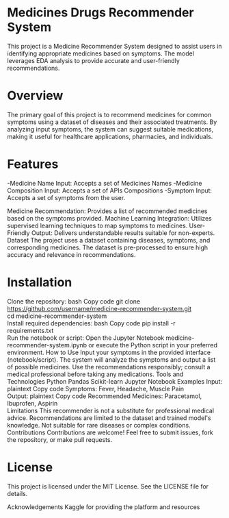 # Medicines Drugs Recommender System
This project is a Medicine Recommender System designed to assist users in identifying appropriate medicines based on symptoms. The model leverages EDA analysis to provide accurate and user-friendly recommendations.

# Overview
The primary goal of this project is to recommend medicines for common symptoms using a dataset of diseases and their associated treatments. By analyzing input symptoms, the system can suggest suitable medications, making it useful for healthcare applications, pharmacies, and individuals.

# Features
-Medicine Name Input: Accepts a set of Medicines Names
-Medicine Composition Input: Accepts a set of APIs Compositions
-Symptom Input: Accepts a set of symptoms from the user.

Medicine Recommendation: Provides a list of recommended medicines based on the symptoms provided.
Machine Learning Integration: Utilizes supervised learning techniques to map symptoms to medicines.
User-Friendly Output: Delivers understandable results suitable for non-experts.
Dataset
The project uses a dataset containing diseases, symptoms, and corresponding medicines. The dataset is pre-processed to ensure high accuracy and relevance in recommendations.

# Installation
Clone the repository:
bash
Copy code
git clone https://github.com/username/medicine-recommender-system.git  
cd medicine-recommender-system  
Install required dependencies:
bash
Copy code
pip install -r requirements.txt  
Run the notebook or script:
Open the Jupyter Notebook medicine-recommender-system.ipynb or execute the Python script in your preferred environment.
How to Use
Input your symptoms in the provided interface (notebook/script).
The system will analyze the symptoms and output a list of possible medicines.
Use the recommendations responsibly; consult a medical professional before taking any medications.
Tools and Technologies
Python
Pandas
Scikit-learn
Jupyter Notebook
Examples
Input:
plaintext
Copy code
Symptoms: Fever, Headache, Muscle Pain  
Output:
plaintext
Copy code
Recommended Medicines: Paracetamol, Ibuprofen, Aspirin  
Limitations
This recommender is not a substitute for professional medical advice.
Recommendations are limited to the dataset and trained model's knowledge.
Not suitable for rare diseases or complex conditions.
Contributions
Contributions are welcome! Feel free to submit issues, fork the repository, or make pull requests.

# License
This project is licensed under the MIT License. See the LICENSE file for details.

Acknowledgements
Kaggle for providing the platform and resources
